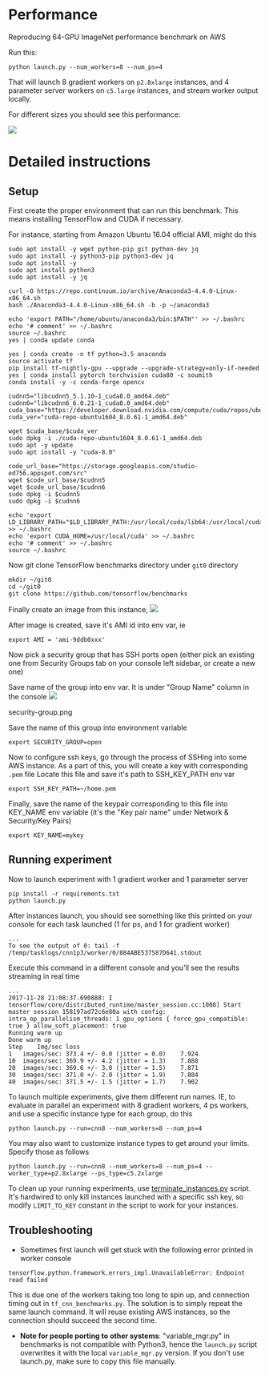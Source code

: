 # Performance

Reproducing 64-GPU ImageNet performance benchmark on AWS

Run this:

```
python launch.py --num_workers=8 --num_ps=4
```

That will launch 8 gradient workers on `p2.8xlarge` instances, and 4 parameter server workers on `c5.large` instances, and stream worker output locally.

For different sizes you should see this performance:


<img src=https://i.stack.imgur.com/CupI1.png>

# Detailed instructions
## Setup

First create the proper environment that can run this benchmark. This means installing TensorFlow and CUDA if necessary.

For instance, starting from Amazon Ubuntu 16.04 official AMI, might do this

```
sudo apt install -y wget python-pip git python-dev jq
sudo apt install -y python3-pip python3-dev jq
sudo apt install -y
sudo apt install python3
sudo apt install -y jq

curl -O https://repo.continuum.io/archive/Anaconda3-4.4.0-Linux-x86_64.sh
bash ./Anaconda3-4.4.0-Linux-x86_64.sh -b -p ~/anaconda3

echo 'export PATH="/home/ubuntu/anaconda3/bin:$PATH"' >> ~/.bashrc
echo '# comment' >> ~/.bashrc
source ~/.bashrc
yes | conda update conda

yes | conda create -n tf python=3.5 anaconda
source activate tf
pip install tf-nightly-gpu --upgrade --upgrade-strategy=only-if-needed
yes | conda install pytorch torchvision cuda80 -c soumith
conda install -y -c conda-forge opencv

cudnn5="libcudnn5_5.1.10-1_cuda8.0_amd64.deb"
cudnn6="libcudnn6_6.0.21-1_cuda8.0_amd64.deb"
cuda_base="https://developer.download.nvidia.com/compute/cuda/repos/ubuntu1604/x86_64/"
cuda_ver="cuda-repo-ubuntu1604_8.0.61-1_amd64.deb"

wget $cuda_base/$cuda_ver
sudo dpkg -i ./cuda-repo-ubuntu1604_8.0.61-1_amd64.deb
sudo apt -y update
sudo apt install -y "cuda-8.0"

code_url_base="https://storage.googleapis.com/studio-ed756.appspot.com/src"
wget $code_url_base/$cudnn5
wget $code_url_base/$cudnn6
sudo dpkg -i $cudnn5
sudo dpkg -i $cudnn6

echo 'export LD_LIBRARY_PATH="$LD_LIBRARY_PATH:/usr/local/cuda/lib64:/usr/local/cuda/extras/CUPTI/lib64"' >> ~/.bashrc
echo 'export CUDA_HOME=/usr/local/cuda' >> ~/.bashrc
echo '# comment' >> ~/.bashrc
source ~/.bashrc
```

Now git clone TensorFlow benchmarks directory under `git0` directory
```
mkdir ~/git0
cd ~/git0
git clone https://github.com/tensorflow/benchmarks
```

Finally create an image from this instance,
<img src=https://i.stack.imgur.com/3iRWY.png>

After image is created, save it's AMI id into env var, ie

```
export AMI = 'ami-9ddb0xxx'
```


Now pick a security group that has SSH ports open (either pick an existing one from Security Groups tab on your console left sidebar, or create a new one)

Save name of the group into env var. It is under "Group Name" column in the console
<img src=https://i.stack.imgur.com/vqUTL.png>

security-group.png

Save the name of this group into environment variable
```
export SECURITY_GROUP=open
```


Now to configure ssh keys, go through the process of SSHing into some AWS instance. As a part of this, you will create a key with corresponding `.pem` file
Locate this file and save it's path to SSH_KEY_PATH env var

```
export SSH_KEY_PATH=~/home.pem
```

Finally, save the name of the keypair corresponding to this file into KEY_NAME env variable (it's the "Key pair name" under Network & Security/Key Pairs)

```
export KEY_NAME=mykey
```

## Running experiment

Now to launch experiment with 1 gradient worker and 1 parameter server

```
pip install -r requirements.txt
python launch.py
```

After instances launch, you should see something like this printed on your console for each task launched (1 for ps, and 1 for gradient worker)

```
...
To see the output of 0: tail -f /temp/tasklogs/cnn1p3/worker/0/884ABE537587D641.stdout
```
Execute this command in a different console and you'll see the results streaming in real time

```
...
2017-11-28 21:08:37.690888: I tensorflow/core/distributed_runtime/master_session.cc:1008] Start master session 158197ad72c6e80a with config: intra_op_parallelism_threads: 1 gpu_options { force_gpu_compatible: true } allow_soft_placement: true
Running warm up
Done warm up
Step	Img/sec	loss
1	images/sec: 373.4 +/- 0.0 (jitter = 0.0)	7.924
10	images/sec: 369.9 +/- 4.2 (jitter = 1.3)	7.888
20	images/sec: 369.6 +/- 3.0 (jitter = 1.5)	7.871
30	images/sec: 371.0 +/- 2.0 (jitter = 1.9)	7.884
40	images/sec: 371.5 +/- 1.5 (jitter = 1.7)	7.902
```


To launch multiple experiments, give them different run names. IE, to evaluate in parallel an experiment with 8 gradient workers, 4 ps workers, and use a specific instance type for each group, do this


```
python launch.py --run=cnn8 --num_workers=8 --num_ps=4
```


You may also want to customize instance types to get around your limits. Specify those as follows
```
python launch.py --run=cnn8 --num_workers=8 --num_ps=4 --worker_type=p2.8xlarge --ps_type=c5.2xlarge
```

To clean up your running experiments, use [terminate_instances.py](https://github.com/diux-dev/cluster/blob/master/terminate_instances.py) script. It's hardwired to only kill instances launched with a specific ssh key, so modify `LIMIT_TO_KEY` constant in the script to work for your instances.

## Troubleshooting

* Sometimes first launch will get stuck with the following error printed in worker console

```
tensorflow.python.framework.errors_impl.UnavailableError: Endpoint read failed
```

This is due one of the workers taking too long to spin up, and connection timing out in `tf_cnn_benchmarks.py`. The solution is to simply repeat the same launch command. It will reuse existing AWS instances, so the connection should succeed the second time.

* **Note for people porting to other systems**: "variable_mgr.py" in benchmarks is not compatible with Python3, hence the `launch.py` script overwrites it with the local `variable_mgr.py` version. If you don't use launch.py, make sure to copy this file manually.
